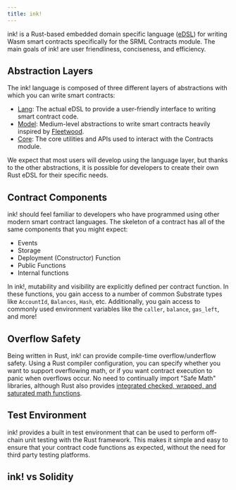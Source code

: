 ```yaml
---
title: ink!
---
```


ink! is a Rust-based embedded domain specific language
([eDSL](https://wiki.haskell.org/Embedded_domain_specific_language)) for writing Wasm smart
contracts specifically for the SRML Contracts module. The main goals of ink! are user friendliness,
conciseness, and efficiency.

## Abstraction Layers

The ink! language is composed of three different layers of abstractions with which you can write
smart contracts:

* [Lang](https://github.com/paritytech/ink/tree/master/lang): The actual eDSL to provide a
  user-friendly interface to writing smart contract code.
* [Model](https://github.com/paritytech/ink/tree/master/model): Medium-level abstractions to write
  smart contracts heavily inspired by [Fleetwood](https://github.com/paritytech/fleetwood).
* [Core](https://github.com/paritytech/ink/tree/master/core): The core utilities and APIs used to
  interact with the Contracts module.

We expect that most users will develop using the language layer, but thanks to the other
abstractions, it is possible for developers to create their own Rust eDSL for their specific needs.

## Contract Components

ink! should feel familiar to developers who have programmed using other modern smart contract
languages. The skeleton of a contract has all of the same components that you might expect:

  * Events
  * Storage
  * Deployment (Constructor) Function
  * Public Functions
  * Internal functions

In ink!, mutability and visibility are explicitly defined per contract function. In these functions,
you gain access to a number of common Substrate types like `AccountId`, `Balances`, `Hash`, etc.
Additionally, you gain access to commonly used environment variables like the `caller`, `balance`,
`gas_left`, and more!

## Overflow Safety

Being written in Rust, ink! can provide compile-time overflow/underflow safety. Using a Rust
compiler configuration, you can specify whether you want to support overflowing math, or if you want
contract execution to panic when overflows occur. No need to continually import "Safe Math"
libraries, although Rust also provides [integrated checked, wrapped, and saturated math
functions](https://doc.rust-lang.org/std/primitive.u32.html).

## Test Environment

ink! provides a built in test environment that can be used to perform off-chain unit testing with
the Rust framework. This makes it simple and easy to ensure that your contract code functions as
expected, without the need for third party testing platforms.

## ink! vs Solidity
